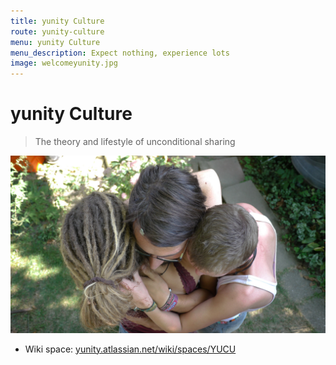 ```yaml
---
title: yunity Culture
route: yunity-culture
menu: yunity Culture
menu_description: Expect nothing, experience lots
image: welcomeyunity.jpg
---
```


# yunity Culture

> The theory and lifestyle of unconditional sharing

![](lamasching_anmapi1.JPG)

* Wiki space: [yunity.atlassian.net/wiki/spaces/YUCU](https://yunity.atlassian.net/wiki/spaces/YUCU?target=_blank)